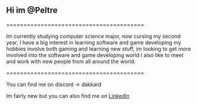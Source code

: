 ## Hi  im **@Peltre**

========================================

Im currently studying computer science major, now cursing my second year, I have a big interest in learning software and game developing
my hobbies involve both gaming and learning new stuff, im looking to get more involved into the software and game developing world
I also like to meet and work with new people from all around the world. 

========================================

You can find me on discord -> dakkard

Im fairly new but you can also find me on [LinkedIn](https://www.linkedin.com/in/pedro-sotelo-arce-838760297/)


